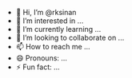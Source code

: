 - 👋 Hi, I’m @rksinan
- 👀 I’m interested in ...
- 🌱 I’m currently learning ...
- 💞️ I’m looking to collaborate on ...
- 📫 How to reach me ...
- 😄 Pronouns: ...
- ⚡ Fun fact: ...

<!---
rksinan/rksinan is a ✨ special ✨ repository because its `README.md` (this file) appears on your GitHub profile.
You can click the Preview link to take a look at your changes.
--->
